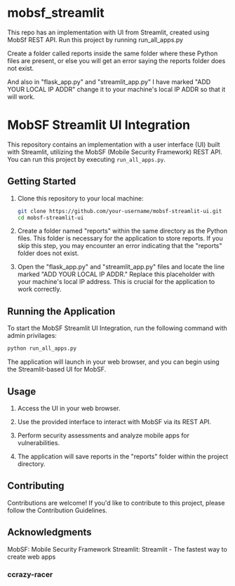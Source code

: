 # mobsf_streamlit
This repo has an implementation with UI from Streamlit, created using MobSf REST API. Run this project by running run_all_apps.py

Create a folder called reports inside the same folder where these Python files are present, or else you will get an error saying the reports folder does not exist.

And also in "flask_app.py" and "streamlit_app.py" I have marked "ADD YOUR LOCAL IP ADDR" change it to your machine's local IP ADDR so that it will work.


# MobSF Streamlit UI Integration

This repository contains an implementation with a user interface (UI) built with Streamlit, utilizing the MobSF (Mobile Security Framework) REST API. You can run this project by executing `run_all_apps.py`.

## Getting Started

1. Clone this repository to your local machine:

   ```bash
   git clone https://github.com/your-username/mobsf-streamlit-ui.git
   cd mobsf-streamlit-ui

2. Create a folder named "reports" within the same directory as the Python files. This folder is necessary for the application to store reports. If you skip this step, you may encounter an error indicating that the "reports" folder does not exist.

3. Open the "flask_app.py" and "streamlit_app.py" files and locate the line marked "ADD YOUR LOCAL IP ADDR." Replace this placeholder with your machine's local IP address. This is crucial for the application to work correctly.


## Running the Application
To start the MobSF Streamlit UI Integration, run the following command with admin privilages:
```bash
python run_all_apps.py
```
The application will launch in your web browser, and you can begin using the Streamlit-based UI for MobSF.

## Usage
1. Access the UI in your web browser.

2. Use the provided interface to interact with MobSF via its REST API.

3. Perform security assessments and analyze mobile apps for vulnerabilities.

4. The application will save reports in the "reports" folder within the project directory.

## Contributing
Contributions are welcome! If you'd like to contribute to this project, please follow the Contribution Guidelines.

## Acknowledgments
MobSF: Mobile Security Framework
Streamlit: Streamlit - The fastest way to create web apps



### ccrazy-racer
